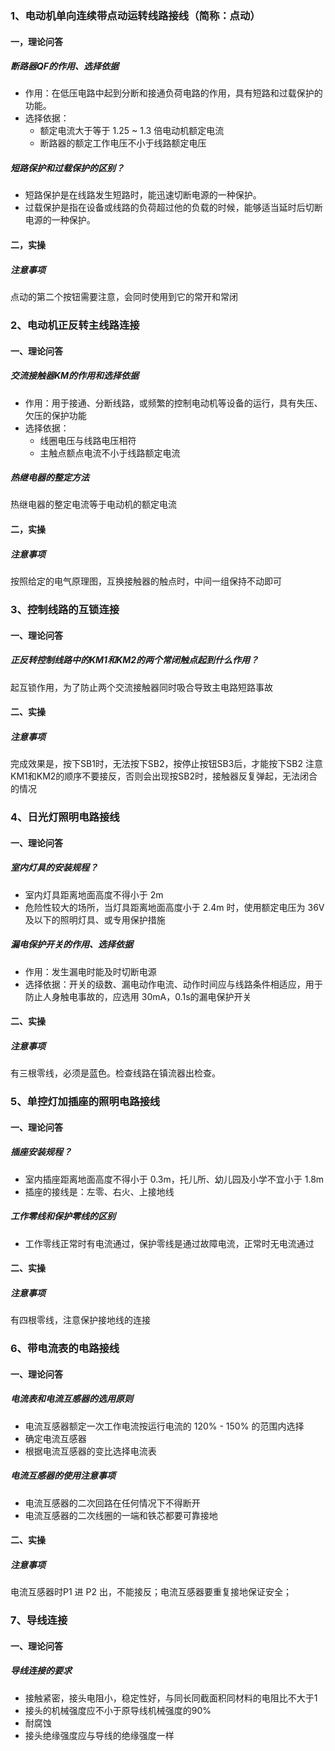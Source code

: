 ### 1、电动机单向连续带点动运转线路接线（简称：点动）
#### 一，理论问答
#####  断路器QF的作用、选择依据
- 作用：在低压电路中起到分断和接通负荷电路的作用，具有短路和过载保护的功能。
- 选择依据：
  - 额定电流大于等于 1.25 ~ 1.3 倍电动机额定电流
  - 断路器的额定工作电压不小于线路额定电压

##### 短路保护和过载保护的区别？
- 短路保护是在线路发生短路时，能迅速切断电源的一种保护。
- 过载保护是指在设备或线路的负荷超过他的负载的时候，能够适当延时后切断电源的一种保护。

#### 二，实操
##### 注意事项
点动的第二个按钮需要注意，会同时使用到它的常开和常闭

### 2、电动机正反转主线路连接
#### 一、理论问答
##### 交流接触器KM的作用和选择依据
- 作用：用于接通、分断线路，或频繁的控制电动机等设备的运行，具有失压、欠压的保护功能
- 选择依据：
  - 线圈电压与线路电压相符
  - 主触点额点电流不小于线路额定电流

##### 热继电器的整定方法
热继电器的整定电流等于电动机的额定电流

#### 二，实操
##### 注意事项
按照给定的电气原理图，互换接触器的触点时，中间一组保持不动即可

### 3、控制线路的互锁连接
#### 一、理论问答
##### 正反转控制线路中的KM1和KM2的两个常闭触点起到什么作用？
起互锁作用，为了防止两个交流接触器同时吸合导致主电路短路事故

#### 二、实操
##### 注意事项
完成效果是，按下SB1时，无法按下SB2，按停止按钮SB3后，才能按下SB2
注意KM1和KM2的顺序不要接反，否则会出现按SB2时，接触器反复弹起，无法闭合的情况

### 4、日光灯照明电路接线
#### 一、理论问答
##### 室内灯具的安装规程？
- 室内灯具距离地面高度不得小于 2m
- 危险性较大的场所，当灯具距离地面高度小于 2.4m 时，使用额定电压为 36V 及以下的照明灯具、或专用保护措施

##### 漏电保护开关的作用、选择依据
- 作用：发生漏电时能及时切断电源
- 选择依据：开关的级数、漏电动作电流、动作时间应与线路条件相适应，用于防止人身触电事故的，应选用 30mA，0.1s的漏电保护开关

#### 二、实操
##### 注意事项
有三根零线，必须是蓝色。检查线路在镇流器出检查。

### 5、单控灯加插座的照明电路接线
#### 一、理论问答
##### 插座安装规程？
- 室内插座距离地面高度不得小于 0.3m，托儿所、幼儿园及小学不宜小于 1.8m
- 插座的接线是：左零、右火、上接地线

##### 工作零线和保护零线的区别
- 工作零线正常时有电流通过，保护零线是通过故障电流，正常时无电流通过

#### 二、实操
##### 注意事项
有四根零线，注意保护接地线的连接

### 6、带电流表的电路接线
#### 一、理论问答
##### 电流表和电流互感器的选用原则
- 电流互感器额定一次工作电流按运行电流的 120% - 150% 的范围内选择
- 确定电流互感器
- 根据电流互感器的变比选择电流表

##### 电流互感器的使用注意事项
- 电流互感器的二次回路在任何情况下不得断开
- 电流互感器的二次线圈的一端和铁芯都要可靠接地

#### 二、实操
##### 注意事项
电流互感器时P1 进 P2 出，不能接反；电流互感器要重复接地保证安全；

### 7、导线连接
#### 一、理论问答
##### 导线连接的要求
- 接触紧密，接头电阻小，稳定性好，与同长同截面积同材料的电阻比不大于1
- 接头的机械强度应不小于原导线机械强度的90%
- 耐腐蚀
- 接头绝缘强度应与导线的绝缘强度一样
